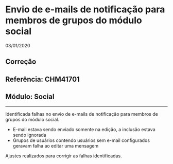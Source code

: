 # Envio de e-mails de notificação para membros de grupos do módulo social
03/01/2020
## Correção
## Referência: CHM41701
## Módulo: Social
***

Identificada falhas no envio de e-mails de notificação para membros de grupos do módulo social.

* E-mail estava sendo enviado somente na edição, a inclusão estava sendo ignorada
* Grupos de usuários contendo usuários sem e-mail configurados geravam falha ao editar uma mensagem

Ajustes realizados para corrigir as falhas identificadas.
